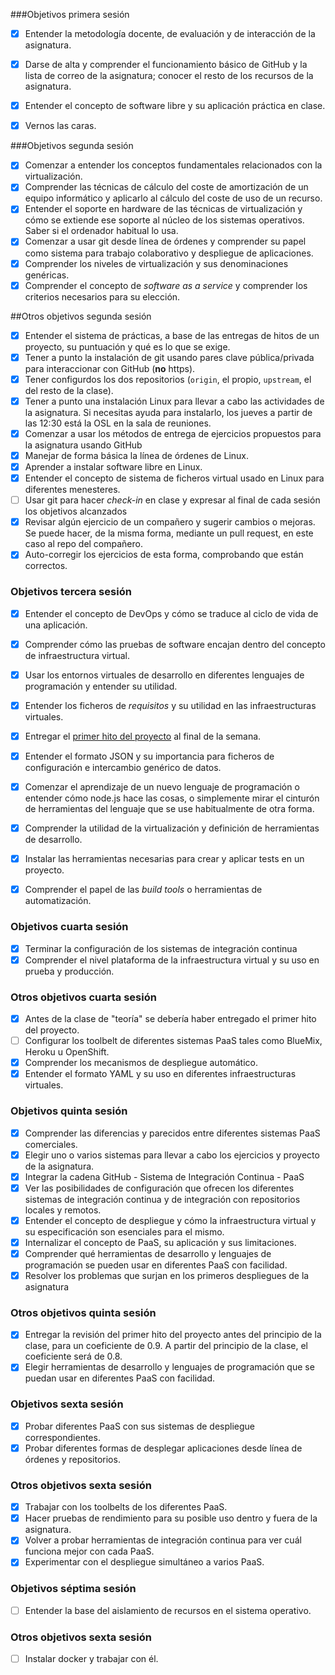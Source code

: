 ###Objetivos primera sesión

 - [x] Entender la metodología docente, de evaluación y de interacción de la asignatura.

 - [x] Darse de alta y comprender el funcionamiento básico de GitHub y la lista de correo de la asignatura; conocer el resto de los recursos de la asignatura. 

 - [x] Entender el concepto de software libre y su aplicación práctica en clase. 

 - [x] Vernos las caras.

###Objetivos segunda sesión

  - [x] Comenzar a entender los conceptos fundamentales relacionados con la virtualización.
  - [x] Comprender las técnicas de cálculo del coste de amortización de un equipo informático y aplicarlo al cálculo del coste de uso de un recurso.
  - [x] Entender el soporte en hardware de las técnicas de virtualización y cómo se extiende ese soporte al núcleo de los sistemas operativos. Saber si el 
ordenador habitual lo usa.
  - [x] Comenzar a usar git desde línea de órdenes y comprender su papel como sistema para trabajo colaborativo y despliegue de aplicaciones.
  - [x] Comprender los niveles de virtualización y sus denominaciones genéricas.
  - [x] Comprender el concepto de *software as a service* y comprender los criterios necesarios para su elección.

##Otros objetivos segunda sesión

  - [X] Entender el sistema de prácticas, a base de las entregas de hitos de un proyecto, su puntuación y qué es lo que se exige. 
  - [X] Tener a punto la instalación de git usando pares clave pública/privada para interaccionar con GitHub (**no** https).
  - [x] Tener configurdos los dos repositorios (`origin`, el propio, `upstream`, el del resto de la clase). 
  - [x] Tener a punto una instalación Linux para llevar a cabo las actividades de la asignatura. Si necesitas ayuda para instalarlo, los jueves a partir de las 12:30 está la OSL en la sala de reuniones.
  - [x] Comenzar a usar los métodos de entrega de ejercicios propuestos para la asignatura usando GitHub
  - [x] Manejar de forma básica la línea de órdenes de Linux.
  - [x] Aprender a instalar software libre en Linux.
  - [x] Entender el concepto de sistema de ficheros virtual usado en Linux para diferentes menesteres.
  - [ ] Usar git para hacer *check-in* en clase y expresar al final de cada sesión los objetivos alcanzados
  - [x] Revisar algún ejercicio de un compañero y sugerir cambios o mejoras. Se puede hacer, de la misma forma, mediante un pull request, en este caso al repo del compañero.
  - [x] Auto-corregir los ejercicios de esta forma, comprobando que están correctos.

### Objetivos tercera sesión
  - [x] Entender el concepto de DevOps y cómo se traduce al ciclo de vida de una aplicación.

  - [x] Comprender cómo las pruebas de software encajan dentro del concepto de infraestructura virtual.

  - [x] Usar los entornos virtuales de desarrollo en diferentes lenguajes de programación y entender su utilidad.

  - [x] Entender los ficheros de *requisitos* y su utilidad en las infraestructuras virtuales.
  
  - [x] Entregar el [primer hito del proyecto](http://jj.github.io/IV/documentos/practicas/1.Infraestructura) al final de la semana.

  - [x] Entender el formato JSON y su importancia para ficheros de configuración e intercambio genérico de datos. 

  - [x] Comenzar el aprendizaje de un nuevo lenguaje de programación o entender cómo node.js hace las cosas, o simplemente mirar el cinturón de herramientas del lenguaje que se use habitualmente de otra forma.

  - [x] Comprender la utilidad de la virtualización y definición de herramientas de desarrollo.
  
  - [x] Instalar las herramientas necesarias para crear y aplicar tests en un proyecto.

  - [x] Comprender el papel de las *build tools* o herramientas de automatización. 

### Objetivos cuarta sesión

  - [x] Terminar la configuración de los sistemas de integración continua
  - [x] Comprender el nivel plataforma de la infraestructura virtual y su uso en prueba y producción.

### Otros objetivos cuarta sesión

  - [x] Antes de la clase de "teoría" se debería haber entregado el primer hito del proyecto.
  - [ ] Configurar los toolbelt de diferentes sistemas PaaS tales como BlueMix, Heroku u OpenShift.
  - [x] Comprender los mecanismos de despliegue automático.
  - [x] Entender el formato YAML y su uso en diferentes infraestructuras virtuales.

### Objetivos quinta sesión

  - [x] Comprender las diferencias y parecidos entre diferentes sistemas PaaS comerciales.
  - [x] Elegir uno o varios sistemas para llevar a cabo los ejercicios y proyecto de la asignatura.
  - [x] Integrar la cadena GitHub - Sistema de Integración Continua - PaaS
  - [x] Ver las posibilidades de configuración que ofrecen los diferentes sistemas de integración continua y de integración con repositorios locales y remotos.
  - [x] Entender el concepto de despliegue y cómo la infraestructura virtual y su especificación son esenciales para el mismo.
  - [x] Internalizar el concepto de PaaS, su aplicación y sus limitaciones.
  - [x] Comprender qué herramientas de desarrollo y lenguajes de programación se pueden usar en diferentes PaaS con facilidad.
  - [x] Resolver los problemas que surjan en los primeros despliegues de la asignatura

### Otros objetivos quinta sesión

  - [x] Entregar la revisión del primer hito del proyecto antes del principio de la clase, para un coeficiente de 0.9. A partir del principio de la clase, el coeficiente será de 0.8.
  - [x] Elegir herramientas de desarrollo y lenguajes de programación que se puedan usar en diferentes PaaS con facilidad.

### Objetivos sexta sesión

  - [x] Probar diferentes PaaS con sus sistemas de despliegue correspondientes.
  - [x] Probar diferentes formas de desplegar aplicaciones desde línea de órdenes y repositorios.

### Otros objetivos sexta sesión

  - [x] Trabajar con los toolbelts de los diferentes PaaS.
  - [x] Hacer pruebas de rendimiento para su posible uso dentro y fuera de la asignatura.
  - [x] Volver a probar herramientas de integración continua para ver cuál funciona mejor con cada PaaS.
  - [x] Experimentar con el despliegue simultáneo a varios PaaS.

### Objetivos séptima sesión

  - [ ] Entender la base del aislamiento de recursos en el sistema operativo.

### Otros objetivos sexta sesión

  - [ ] Instalar docker y trabajar con él.

